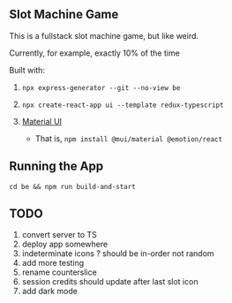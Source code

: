 ## Slot Machine Game

This is a fullstack slot machine game, but like weird.

Currently, for example, exactly 10% of the time

Built with:

1. `npx express-generator --git --no-view be`
2. `npx create-react-app ui --template redux-typescript`
3. [Material UI](https://mui.com/getting-started/installation/)

   - That is, `npm install @mui/material @emotion/react`

## Running the App

`cd be && npm run build-and-start`

## TODO

1. convert server to TS
2. deploy app somewhere
3. indeterminate icons ? should be in-order not random
4. add more testing
5. rename counterslice
6. session credits should update after last slot icon
7. add dark mode
